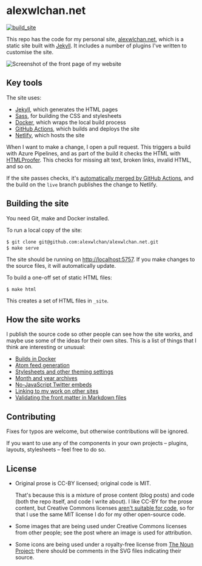 # alexwlchan.net

[![build_site](https://github.com/alexwlchan/alexwlchan.net/actions/workflows/build_site.yml/badge.svg)](https://github.com/alexwlchan/alexwlchan.net/actions/workflows/build_site.yml)

This repo has the code for my personal site, [alexwlchan.net][root], which is a static site built with [Jekyll][jekyll].
It includes a number of plugins I've written to customise the site.

<img src="screenshot_2021-08-30_2x.png" srcset="screenshot_2021-08-30_1x.png 1x, screenshot_2021-08-30_2x.png 2x" alt="Screenshot of the front page of my website">

[root]: https://alexwlchan.net
[jekyll]: https://jekyllrb.com/



## Key tools

The site uses:

*   [Jekyll][jekyll], which generates the HTML pages
*   [Sass][sass], for building the CSS and stylesheets
*   [Docker][docker], which wraps the local build process
*   [GitHub Actions][github_actions], which builds and deploys the site
*   [Netlify], which hosts the site

When I want to make a change, I open a pull request.
This triggers a build with Azure Pipelines, and as part of the build it checks the HTML with [HTMLProofer].
This checks for missing alt text, broken links, invalid HTML, and so on.

If the site passes checks, it's [automatically merged by GitHub Actions][automerge], and the build on the `live` branch publishes the change to Netlify.

[jekyll]: https://jekyllrb.com/
[sass]: https://sass-lang.com/
[docker]: https://www.docker.com/
[github_actions]: https://github.com/features/actions
[Netlify]: https://www.netlify.com
[HTMLProofer]: https://github.com/gjtorikian/html-proofer
[automerge]: https://github.com/alexwlchan/auto_merge_my_pull_requests



## Building the site

You need Git, make and Docker installed.

To run a local copy of the site:

```console
$ git clone git@github.com:alexwlchan/alexwlchan.net.git
$ make serve
```

The site should be running on <http://localhost:5757>.
If you make changes to the source files, it will automatically update.

To build a one-off set of static HTML files:

```console
$ make html
```

This creates a set of HTML files in `_site`.



## How the site works

I publish the source code so other people can see how the site works, and maybe use some of the ideas for their own sites.
This is a list of things that I think are interesting or unusual:

*   [Builds in Docker](docs/builds-in-docker.md)
*   [Atom feed generation](docs/atom-feed-generation.md)
*   [Stylesheets and other theming settings](docs/stylesheets.md)
*   [Month and year archives](docs/month-and-year-archives.md)
*   [No-JavaScript Twitter embeds](docs/twitter-embeds.md)
*   [Linking to my work on other sites](docs/linking-to-other-work.md)
*   [Validating the front matter in Markdown files](docs/front_matter.md)



## Contributing

Fixes for typos are welcome, but otherwise contributions will be ignored.

If you want to use any of the components in your own projects – plugins, layouts, stylesheets – feel free to do so.



## License

-   Original prose is CC-BY licensed; original code is MIT.

    That's because this is a mixture of prose content (blog posts) and code (both the repo itself, and code I write about).
    I like CC-BY for the prose content, but Creative Commons licenses [aren't suitable for code][cc_code], so for that I use the same MIT license I do for my other open-source code.

-   Some images that are being used under Creative Commons licenses from other people; see the post where an image is used for attribution.

-   Some icons are being used under a royalty-free license from [The Noun Project]; there should be comments in the SVG files indicating their source.

[cc_code]: https://wiki.creativecommons.org/index.php/Frequently_Asked_Questions#Can_I_apply_a_Creative_Commons_license_to_software.3F
[The Noun Project]: https://thenounproject.com/pricing/
